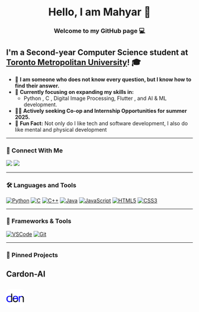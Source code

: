 <h1 align="center">Hello, I am Mahyar 👋</h1>
<h3 align="center">Welcome to my GitHub page 💻</h3>


## I'm a Second-year Computer Science student at [Toronto Metropolitan University](https://www.torontomu.ca/)! 🎓

- 🧠 **I am someone who does not know every question, but I know how to find their answer.**
- 🌱 **Currently focusing on expanding my skills in:**  
  - Python , C , Digital Image Processing, Flutter , and AI & ML development.
- 👩‍💻 **Actively seeking Co-op and Internship Opportunities for summer 2025.** 
- 🦾 **Fun Fact:** Not only do I like tech and software development, I also do like mental and physical development 

---

### **🔗 Connect With Me**
<p align="left">
  <a href="https://www.linkedin.com/in/mahyarmahdavi/" target="_blank"><img src="https://img.shields.io/badge/-LinkedIn-blue?logo=linkedin&logoColor=white"></a>
  <a href="mailto:mahyar.mahdavi@torontomu.ca" target="_blank"><img src="https://img.shields.io/badge/-Gmail-red?logo=gmail&logoColor=white"></a>
</p>

---

### **🛠️ Languages and Tools**
<p align="left">
  <a href="https://www.python.org" target="_blank"><img src="https://img.shields.io/badge/-Python-FFD43B?logo=python&logoColor=blue" alt="Python"></a>
  <a href="https://en.wikipedia.org/wiki/C_(programming_language)" target="_blank"><img src="https://img.shields.io/badge/-C-A8B9CC?logo=c&logoColor=white" alt="C"></a>
  <a href="https://www.programiz.com/cpp-programming" target="_blank"><img src="https://img.shields.io/badge/-C++-00599C?logo=c%2B%2B&logoColor=white" alt="C++"></a>
  <a href="https://en.wikipedia.org/wiki/Java_(programming_language)" target="_blank"><img src="https://img.shields.io/badge/-Java-007396?logo=java&logoColor=white" alt="Java"></a>
  <a href="https://developer.mozilla.org/en-US/docs/Web/JavaScript" target="_blank"><img src="https://img.shields.io/badge/-JavaScript-F7DF1E?logo=javascript&logoColor=black" alt="JavaScript"></a>
  <a href="https://developer.mozilla.org/en-US/docs/Web/HTML" target="_blank"><img src="https://img.shields.io/badge/-HTML5-E34F26?logo=html5&logoColor=white" alt="HTML5"></a>
  <a href="https://developer.mozilla.org/en-US/docs/Web/CSS" target="_blank"><img src="https://img.shields.io/badge/-CSS3-1572B6?logo=css3&logoColor=white" alt="CSS3"></a>
</p>

---

### **📂 Frameworks & Tools**
<p align="left">
  <a href="https://code.visualstudio.com/" target="_blank"><img src="https://img.shields.io/badge/-Visual%20Studio%20Code-007ACC?logo=visualstudiocode&logoColor=white" alt="VSCode"></a>
  <a href="https://git-scm.com/book/en/v2/Getting-Started-What-is-Git%3F" target="_blank"><img src="https://img.shields.io/badge/-Git-F05032?logo=git&logoColor=white" alt="Git"></a>
</p>

---

### **📌 Pinned Projects**
<p align="center">
  <!-- Project Name -->
  <h2 align="left">Cardon-AI</h2>
  
  <!-- Clickable Logo -->
  <a href="https://github.com/Pva123/Cardon-AI" target="_blank">
    <img src="https://raw.githubusercontent.com/MahyarMahdavi/MahyarMahdavi/5796a82883fd4ec3ea5f9b086e1b5302d4e3a796/photo_2024-11-20%2014.49.28.jpeg" alt="Cardon-AI Logo" width="50" style="border-radius: 10px; margin-top: 10px;">
  </a>
</p>
